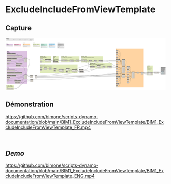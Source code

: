 # ExcludeIncludeFromViewTemplate


## Capture
<img src="BIM1_ExcludeIncludeFromViewTemplate.png" alt="BIM One Inc." /> 

## Démonstration

https://github.com/bimone/scripts-dynamo-documentation/blob/main/BIM1_ExcludeIncludeFromViewTemplate/BIM1_ExcludeIncludeFromViewTemplate_FR.mp4

</br>

## *Demo*


https://github.com/bimone/scripts-dynamo-documentation/blob/main/BIM1_ExcludeIncludeFromViewTemplate/BIM1_ExcludeIncludeFromViewTemplate_ENG.mp4
